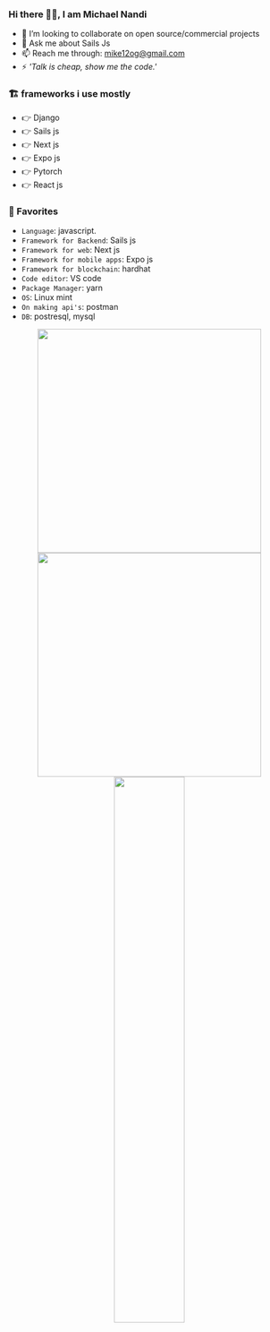 ### Hi there 🙋‍♂️, I am Michael Nandi

- 👯 I’m looking to collaborate on open source/commercial projects
- 💬 Ask me about Sails Js
- 📫 Reach me through: mike12og@gmail.com
- ⚡ _'Talk is cheap, show me the code.'_

### 🏗️ frameworks i use mostly

- 👉 Django
- 👉 Sails js
- 👉 Next js
- 👉 Expo js
- 👉 Pytorch
- 👉 React js

### 💞 Favorites

- `Language`: javascript.
- `Framework for Backend`: Sails js
- `Framework for web`: Next js
- `Framework for mobile apps`: Expo js
- `Framework for blockchain`: hardhat
- `Code editor`: VS code
- `Package Manager`: yarn
- `OS`: Linux mint
- `On making api's`: postman
- `DB`: postresql, mysql

<p align = "center">
  <img src = "https://github-readme-stats.vercel.app/api?username=mikenandi&show_icons=true&theme=bear" width = 400>
  <img src = "https://github-readme-streak-stats.herokuapp.com?user=mikenandi&theme=dark&hide_border=true" width = 400>
  <img height="50%" width="auto" src ="https://github-readme-stats.vercel.app/api/top-langs/?username=mikenandi&layout=compact&hide_border=true&theme=darcula&bg_color=00000000&langs_count=6&hide=jupyter%20notebook,tex,css,php">
</p>
